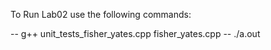 To Run Lab02 use the following commands:

-- g++ unit_tests_fisher_yates.cpp fisher_yates.cpp
-- ./a.out
